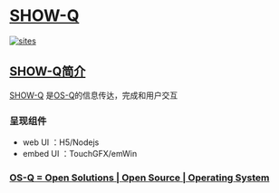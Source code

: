 ﻿# [SHOW-Q](https://github.com/OS-Q/SHOW-Q)

[![sites](http://182.61.61.133/link/resources/OSQ.png)](http://www.OS-Q.com)

## [SHOW-Q简介](https://github.com/OS-Q/SHOW-Q/wiki)

[SHOW-Q](https://github.com/OS-Q/SHOW-Q) 是[OS-Q](https://github.com/OS-Q/OS-Q)的信息传达，完成和用户交互

### 呈现组件

* web UI ：H5/Nodejs
* embed UI ：TouchGFX/emWin

### [OS-Q = Open Solutions | Open Source |  Operating System ](http://www.OS-Q.com/SHOW)
